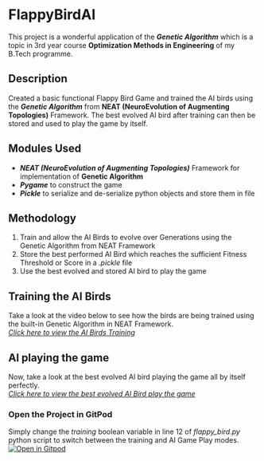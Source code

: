 # FlappyBirdAI
This project is a wonderful application of the ***Genetic Algorithm*** which is a topic in 3rd year course **Optimization Methods in Engineering** of my B.Tech programme.


## Description
Created a basic functional Flappy Bird Game and trained the AI birds using the ***Genetic Algorithm*** from **NEAT (NeuroEvolution of Augmenting Topologies)** Framework.
The best evolved AI bird after training can then be stored and used to play the game by itself.

## Modules Used
* ***NEAT (NeuroEvolution of Augmenting Topologies)*** Framework for implementation of **Genetic Algorithm**
* ***Pygame*** to construct the game
* ***Pickle*** to serialize and de-serialize python objects and store them in file

## Methodology
1. Train and allow the AI Birds to evolve over Generations using the Genetic Algorithm from NEAT Framework
2. Store the best performed AI Bird which reaches the sufficient Fitness Threshold or Score in a *.pickle* file
3. Use the best evolved and stored AI bird to play the game

## Training the AI Birds
Take a look at the video below to see how the birds are being trained using the built-in Genetic Algorithm in NEAT Framework.<br/>
[*Click here to view the AI Birds Training*](https://www.youtube.com/watch?v=azMAmb5jB9U&list=PL2-kFUJJfnYCEXIVPzlZN53putIU-oVP2&index=1)

## AI playing the game
Now, take a look at the best evolved AI bird playing the game all by itself perfectly.<br/>
[*Click here to view the best evolved AI Bird play the game*](https://www.youtube.com/watch?v=NecLPV8-MXU&list=PL2-kFUJJfnYCEXIVPzlZN53putIU-oVP2&index=2)


### Open the Project in GitPod
Simply change the *training* boolean variable in line 12 of *flappy_bird.py* python script to switch between the training and AI Game Play modes.
[![Open in Gitpod](https://gitpod.io/button/open-in-gitpod.svg)](https://gitpod.io/#https://github.com/SaiPrakashGit/FlappyBirdAI/blob/main/flappy_bird.py)
